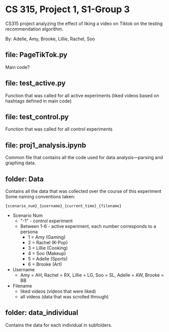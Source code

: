# CS 315, Project 1, S1-Group 3 
CS315 project analyzing the effect of liking a video on Tiktok on the testing recommendation algorithm.

By: Adelle, Amy, Brooke, Lillie, Rachel, Soo

## file: PageTikTok.py
Main code?

## file: test_active.py
Function that was called for all active experiments (liked videos based on hashtags defined in main code)

## file: test_control.py
Function that was called for all control experiments

## file: proj1_analysis.ipynb
Common file that contains all the code used for data analysis—parsing and graphing data.

## folder: Data
Contains all the data that was collected over the course of this experiment
Some naming conventions taken:
```
{scenario_num}_{username}_{current_time}_{filename}
```
  - Scenario Num
    - "-1" - control experiment
    - Between 1-6 - active experiment, each number corresponds to a persona
      - 1 = Amy (Gaming)
      - 2 = Rachel (K-Pop)
      - 3 = Lillie (Cooking)
      - 4 = Soo (Makeup)
      - 5 = Adelle (Sports)
      - 6 = Brooke (Art)
  - Username
      - Amy = AH, Rachel = RX, Lillie = LG, Soo = SL, Adelle = AW, Brooke = BB
  - Filename
    - liked videos (videos that were liked)
    - all videos (data that was scrolled through)
    
## folder: data_individual
Contains the data for each individual in subfolders.
